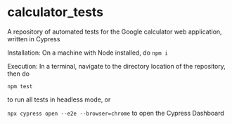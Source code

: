 # calculator_tests
A repository of automated tests for the Google calculator web application, written in Cypress

Installation:
On a machine with Node installed, do `npm i`

Execution:
In a terminal,
navigate to the directory location of the repository, then do

`npm test`

to run all tests in headless mode, or

`npx cypress open --e2e --browser=chrome` to open the Cypress Dashboard
